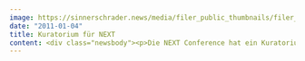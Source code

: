 ```yaml
---
image: https://sinnerschrader.news/media/filer_public_thumbnails/filer_public/a4/85/a4857cfe-a726-41bc-be98-5f5543571cf8/varfoldersdjk8pxf42x64d8fxslz8jcc8fc0000gnttmpnbdqcc__480x288_q85_crop_subsampling-2_upscale.jpg
date: "2011-01-04"
title: Kuratorium für NEXT
content: <div class="newsbody"><p>Die NEXT Conference hat ein Kuratorium eingerichtet, das die Veranstalter bei der Zusammenstellung des Hauptprogramms für die NEXT11 unterstützt.</p><p>Die NEXT11 findet am 17. und 18. Mai in Berlin statt und steht unter dem Motto „Data Love“. Vorschläge für Sprecher und Themen können nach wie vor unter vote.nextconf.eu eingereicht werden.</p><p>Social Media is over!</p><p><strong>Peter Bihr</strong> wird den Thementrack Social als Kurator betreuen. Seit Herbst 2010 ist der vielbeschäftigte Blogger, Unternehmensgründer, Berater und Web-Stratege Geschäftsführer von Third Wave in Berlin. Die Agentur befasst sich mit der Entwicklung von Online-Strategien sowie Innovationsmanagement und dem Aufbau interner Strukturen für die aktive Teilhabe am Social Web.</p><p>Im Zentrum des Tracks Social auf der NEXT11 stehen die sozialen Elemente, die in allen Geschäftsbereichen anzutreffen sind, von der mobilen Technologie bis hin zu Business Development oder Innovationen. Social Media ist für Peter Bihr als Begriff schon nicht mehr tragfähig, da seiner Meinung nach schon bald soziale Komponenten völlig selbstverständlich in allen Produkten und Services enthalten sein werden.</p><p>Commerce&#58; Ohne perfekte Daten kein perfektes Einkaufserlebnis</p><p><strong>Marcel Brindöpke</strong> übernimmt das Kuratorium für den Track Commerce. Seit 2011 ist er Partner bei der Hamburger Firma talentformation.com, einer Plattform führender E-Commerce-Experten. Zudem berät er Unternehmen und Marken –speziell solche, die noch nicht online agieren –hinsichtlich eines Einstiegs in das E-Commerce-Geschäft und bloggt über E-Commerce auf shopanprobe.de. Bis 2010 war er für otto.de als Teamleiter im Online Category Management tätig.</p><p>„Ohne perfekte Daten gibt es kein perfektes Einkaufserlebnis“ –auf den zweiten Blick birgt der scheinbar oberflächliche Claim die essentiellen Grundlagen erfolgreicher Onlineshops. Ein erfolgreicher Onlineshop liebt und braucht gute Daten. Ob Artikeldaten, Kundendaten, Web-Analytics-Daten, ob vom Händler produziert oder vom Konsumenten. Im Commerce-Track wird Marcel Brindöpke daher die gesamte Bandbreite an Daten und ihre Bedeutung, Produktion und Verwendung für und im Onlineshopping beleuchten.</p><p>Medien-Perspektiven&#58; From Data with Love</p><p>Kuratorin des Tracks Media ist <strong>Anitra Eggler</strong>. Die ehemalige Journalistin, Texterin, Creative Direktrice, Agenturchefin und Verlagsgeschäftsführerin ist eine der führenden Internetexpertinnen Österreichs. Eggler ist seit 2010 selbstständige Marketing-, Medien- und Kommunikationsberaterin. Außerdem ist sie das Digital Mastermind der Werbeagentur PKP BBDO, moderiert Veranstaltungen, hält Vorträge und Workshops und lehrt als Dozentin an der FH St. Pölten und dem Management Center Innsbruck.</p><p>Für ihren Thementrack Media hat Eggler bereits zahlreiche Motiv-Ideen, etwa „In Real Time Love With Cookies“ (Mediaplanung und -strategie), „Operation Datensalat“ (Marketingmanager als Zahlensklaven), „Talk Nerdy To Me“ (IT-Innovation und Business Intelligence) oder „Content was King“ (Data generated media).</p><p>Das Kuratorium der NEXT Conference wird vervollständigt von Matthias Schmidt und Luise Hübbe, beide Scholz &amp; Friends, dem Trendexperten Jörg Jelden sowie Holger Blank, Technikgeschäftsführer von SinnerSchrader. Sie übernehmen die Programmgestaltung der Thementracks Branding, Mobile und Technology. Die wichtigste europäische Konferenz der digitalen Wirtschaft in Deutschland findet unter dem Motto „Data Love“ am 17. und 18. Mai 2011 in Berlin statt.</p><p>Branding in a digital World –New Opportunities for Creativity</p><p>Um starke Standpunkte sind <strong>Matthias Schmidt</strong> (Vorstand Kreation) und<strong> Luise Hübbe</strong> (Senior Strategy Consultant) von Scholz &amp; Friends, die erneut Sponsor der Veranstaltung sind, nicht verlegen. Ihre Session-Ideen hinsichtlich Social Media als hocheffektiver Datenquelle oder Branding-Strategien an multiplen Touchpoints lassen vor allem Antworten erwarten –statt neuer Fragen.</p><p>Transactionism –Mobile means Money</p><p><strong>Jörg Jelden</strong>, der sich zuvor branchenweit als Senior-Berater beim Trendbüro, Hamburg, profiliert hat, prophezeit unter anderem die machine-to-machine-Kommunikation und deren Auswirkungen auf neue Service-Perspektiven. Auch der bevorstehende Boom im Mobile Commerce, ausgelöst von NFC-Technologie (Near Field Communication) bei Apple und Android, gehört zu den richtungsweisenden Themen seines Tracks.</p><p>Technologie zwischen Werten, Performance und Psychologie</p><p><strong>Holger Blank</strong> leitet die Technologieabteilung bei SinnerSchrader und ist einer der Initiatoren des alljährlichen Technologie-Events JSConf EU (Javascript) in Berlin. Seine Themen, etwa die Architektur von Web-Applikationen oder die Wertediskussion um Business-Performance und Psychologie werden den Bereich Webtechnologien 2011 stark prägen.</p><p>Vote for your speakers!</p><p>Nach wie vor nimmt das Team der NEXT11 unter http&#58;//vote.nextconf.eu Sprecher- und Themenvorschläge entgegen. Hier kann die NEXT-Community auch direkt über die Referenten abstimmen. Vorläufiger Einreichungsschluss für neue Vorschläge ist der 31. Januar.</p><p>Speaking Opportunities&#58; Offen für Vorschläge</p><p>Nach wie vor nimmt das Team der NEXT11 unter vote.nextconf.eu Sprecher- und Themenvorschläge entgegen. Internationale Programmdirektorin der größten internationalen Konferenz für die digitale Wirtschaft in Deutschland ist Monique van Dusseldorp. “Wir pflegen seit Jahren den Community-Gedanken rund um die NEXT Conference”, so Matthias Schrader, Chairman der NEXT Conference.</p><p>“Daher freuen wir uns über jeden Vorschlag und ein breites Votum der Branche. Wir wollen die besten, interessantesten und meist diskutierten Köpfe auf der Bühne der NEXT11 sehen. Das schaffen wir nur mit Hilfe der Community und unseres Kuratoriums.” Matthias Schrader ist Gründer und CEO von SinnerSchrader und gemeinsam mit der STATION-Berlin Ausrichter der NEXT Conference.</p></div>
---
```

